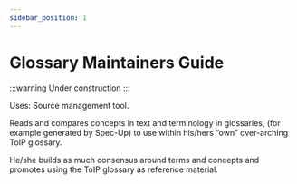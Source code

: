```yaml
---
sidebar_position: 1
---
```


# Glossary Maintainers Guide

:::warning
Under construction
:::


Uses: Source management tool.

Reads and compares concepts in text and terminology in glossaries, (for example generated by Spec-Up) to use within his/hers “own” over-arching ToIP glossary.

He/she builds as much consensus around terms and concepts and promotes using the ToIP glossary as reference material.
